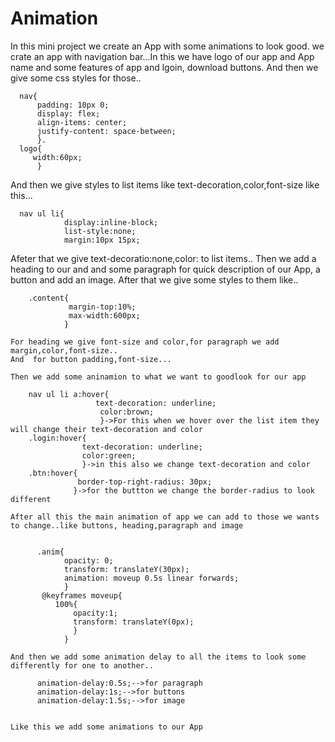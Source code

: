 # Animation

  In this mini project we create an App with some animations to look good.
  we crate an app with navigation bar...In this we have logo of our app and App name and some features of app and lgoin, download buttons.
  And then we give some css styles for those..
  
      nav{
          padding: 10px 0;
          display: flex;
          align-items: center;
          justify-content: space-between;
          }.
      logo{
         width:60px;
          }
      
  And then we give styles to list items like text-decoration,color,font-size like this...
  
  
      nav ul li{
                display:inline-block;
                list-style:none;
                margin:10px 15px;
                
            
   Afeter that we give text-decoratio:none,color: to list items..
   Then we add a heading to our and and some paragraph for quick description of our App, a button and add an image.
   After that we give some styles to them like..
   
        .content{
                 margin-top:10%;
                 max-width:600px;
                }
                
    For heading we give font-size and color,for paragraph we add margin,color,font-size..
    And  for button padding,font-size...
    
    Then we add some aninamion to what we want to goodlook for our app
    
        nav ul li a:hover{
                       text-decoration: underline;
                        color:brown;
                        }->For this when we hover over the list item they will change their text-decoration and color
        .login:hover{
                    text-decoration: underline;
                    color:green;
                    }->in this also we change text-decoration and color
        .btn:hover{
                   border-top-right-radius: 30px;
                  }->for the buttton we change the border-radius to look different
         
    After all this the main animation of app we can add to those we wants to change..like buttons, heading,paragraph and image
    
          
          .anim{
                opacity: 0;
                transform: translateY(30px);
                animation: moveup 0.5s linear forwards;
                }
           @keyframes moveup{
              100%{
                  opacity:1;
                  transform: translateY(0px);
                  }
                }
    
    And then we add some animation delay to all the items to look some differently for one to another..
    
          animation-delay:0.5s;-->for paragraph
          animation-delay:1s;-->for buttons
          animation-delay:1.5s;-->for image
          
   
    Like this we add some animations to our App 
         
                   
    
